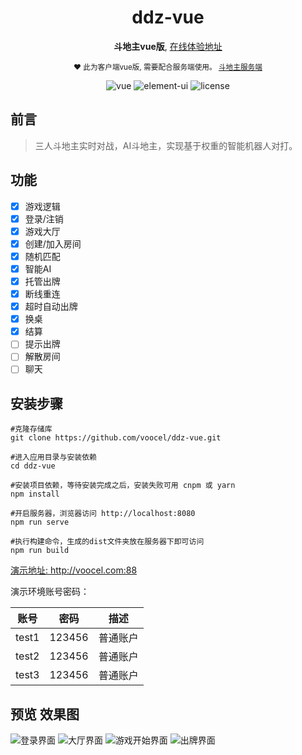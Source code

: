<div align="center">

<h1>ddz-vue</h1>
<p>
  <strong>斗地主vue版</strong>,
  <a href="http://voocel.com:88">在线体验地址</a>
</p>

<p>
  <sub>❤︎ 此为客户端vue版, 需要配合服务端使用。
    <a href="https://github.com/voocel/ddz">斗地主服务端</a>
  </sub>
</p>

<img src="https://img.shields.io/badge/vue-2.6.11-brightgreen.svg" alt="vue">

<img src="https://img.shields.io/badge/element--ui-2.13.2-brightgreen.svg" alt="element-ui">

<img src="https://img.shields.io/github/license/mashape/apistatus.svg" alt="license">
</div>

## 前言

>三人斗地主实时对战，AI斗地主，实现基于权重的智能机器人对打。

## 功能

-   [x] 游戏逻辑
-   [x] 登录/注销
-   [x] 游戏大厅
-   [x] 创建/加入房间
-   [x] 随机匹配
-   [x] 智能AI
-   [x] 托管出牌
-   [x] 断线重连
-   [x] 超时自动出牌
-   [x] 换桌
-   [x] 结算
-   [ ] 提示出牌
-   [ ] 解散房间
-   [ ] 聊天

## 安装步骤

```
#克隆存储库
git clone https://github.com/voocel/ddz-vue.git

#进入应用目录与安装依赖
cd ddz-vue

#安装项目依赖，等待安装完成之后，安装失败可用 cnpm 或 yarn
npm install

#开启服务器，浏览器访问 http://localhost:8080
npm run serve

#执行构建命令，生成的dist文件夹放在服务器下即可访问
npm run build
```
<a href="http://voocel.com:88">演示地址: http://voocel.com:88</a>

演示环境账号密码：

账号 | 密码| 描述
---|---|---
test1 | 123456 |普通账户
test2 | 123456 |普通账户
test3 | 123456 |普通账户

## 预览 效果图

![登录界面](https://voocel.com/storage/img/login.jpeg)
![大厅界面](https://voocel.com/storage/img/hall.jpeg)
![游戏开始界面](https://voocel.com/storage/img/start.jpeg)
![出牌界面](https://voocel.com/storage/img/play.jpeg)